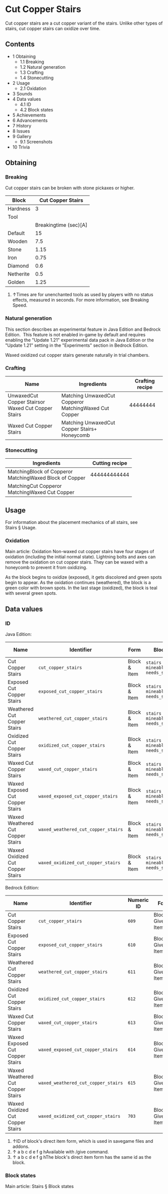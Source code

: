 # Cut Copper Stairs
Cut copper stairs are a cut copper variant of the stairs. Unlike other types of stairs, cut copper stairs can oxidize over time.

## Contents
- 1 Obtaining
	- 1.1 Breaking
	- 1.2 Natural generation
	- 1.3 Crafting
	- 1.4 Stonecutting
- 2 Usage
	- 2.1 Oxidation
- 3 Sounds
- 4 Data values
	- 4.1 ID
	- 4.2 Block states
- 5 Achievements
- 6 Advancements
- 7 History
- 8 Issues
- 9 Gallery
	- 9.1 Screenshots
- 10 Trivia

## Obtaining
### Breaking
Cut copper stairs can be broken with stone pickaxes or higher.

| Block     | Cut Copper Stairs     |
|-----------|-----------------------|
| Hardness  | 3                     |
| Tool      |                       |
|           | Breakingtime (sec)[A] |
| Default   | 15                    |
| Wooden    | 7.5                   |
| Stone     | 1.15                  |
| Iron      | 0.75                  |
| Diamond   | 0.6                   |
| Netherite | 0.5                   |
| Golden    | 1.25                  |

1. ↑Times are for unenchanted tools as used by players with no status effects, measured in seconds. For more information, see Breaking Speed.

### Natural generation

  

This section describes an experimental feature in Java Edition and Bedrock Edition. 
This feature is not enabled in-game by default and requires enabling the "Update 1.21" experimental data pack in Java Edition or the "Update 1.21" setting in the "Experiments" section in Bedrock Edition.


Waxed oxidized cut copper stairs generate naturally in trial chambers.

### Crafting
| Name                                                   | Ingredients                                               | Crafting recipe |
|--------------------------------------------------------|-----------------------------------------------------------|-----------------|
| UnwaxedCut Copper Stairsor<br/>Waxed Cut Copper Stairs | Matching UnwaxedCut Copperor<br/>MatchingWaxed Cut Copper | 44444444        |
| Waxed Cut Copper Stairs                                | Matching UnwaxedCut Copper Stairs+<br/>Honeycomb          |                 |

### Stonecutting
| Ingredients                                                 | Cutting recipe |
|-------------------------------------------------------------|----------------|
| MatchingBlock of Copperor<br/>MatchingWaxed Block of Copper | 444444444444   |
| MatchingCut Copperor<br/>MatchingWaxed Cut Copper           |                |

## Usage
For information about the placement mechanics of all stairs, see Stairs § Usage.

### Oxidation
Main article: Oxidation
Non-waxed cut copper stairs have four stages of oxidation (including the initial normal state). Lightning bolts and axes can remove the oxidation on cut copper stairs. They can be waxed with a honeycomb to prevent it from oxidizing.

As the block begins to oxidize (exposed), it gets discolored and green spots begin to appear. As the oxidation continues (weathered), the block is a green color with brown spots. In the last stage (oxidized), the block is teal with several green spots.

## Data values
### ID
Java Edition:

| Name                              | Identifier                          | Form         | Block tags                                             | Item tags | Translation key                                     |
|-----------------------------------|-------------------------------------|--------------|--------------------------------------------------------|-----------|-----------------------------------------------------|
| Cut Copper Stairs                 | `cut_copper_stairs`                 | Block & Item | `stairs`<br/>`mineable/pickaxe`<br/>`needs_stone_tool` | `stairs`  | `block.minecraft.cut_copper_stairs`                 |
| Exposed Cut Copper Stairs         | `exposed_cut_copper_stairs`         | Block & Item | `stairs`<br/>`mineable/pickaxe`<br/>`needs_stone_tool` | `stairs`  | `block.minecraft.exposed_cut_copper_stairs`         |
| Weathered Cut Copper Stairs       | `weathered_cut_copper_stairs`       | Block & Item | `stairs`<br/>`mineable/pickaxe`<br/>`needs_stone_tool` | `stairs`  | `block.minecraft.weathered_cut_copper_stairs`       |
| Oxidized Cut Copper Stairs        | `oxidized_cut_copper_stairs`        | Block & Item | `stairs`<br/>`mineable/pickaxe`<br/>`needs_stone_tool` | `stairs`  | `block.minecraft.oxidized_cut_copper_stairs`        |
| Waxed Cut Copper Stairs           | `waxed_cut_copper_stairs`           | Block & Item | `stairs`<br/>`mineable/pickaxe`<br/>`needs_stone_tool` | `stairs`  | `block.minecraft.waxed_cut_copper_stairs`           |
| Waxed Exposed Cut Copper Stairs   | `waxed_exposed_cut_copper_stairs`   | Block & Item | `stairs`<br/>`mineable/pickaxe`<br/>`needs_stone_tool` | `stairs`  | `block.minecraft.waxed_exposed_cut_copper_stairs`   |
| Waxed Weathered Cut Copper Stairs | `waxed_weathered_cut_copper_stairs` | Block & Item | `stairs`<br/>`mineable/pickaxe`<br/>`needs_stone_tool` | `stairs`  | `block.minecraft.waxed_weathered_cut_copper_stairs` |
| Waxed Oxidized Cut Copper Stairs  | `waxed_oxidized_cut_copper_stairs`  | Block & Item | `stairs`<br/>`mineable/pickaxe`<br/>`needs_stone_tool` | `stairs`  | `block.minecraft.waxed_oxidized_cut_copper_stairs`  |

Bedrock Edition:

| Name                              | Identifier                          | Numeric ID | Form                       | Item ID[i 1]   | Translation key                               |
|-----------------------------------|-------------------------------------|------------|----------------------------|----------------|-----------------------------------------------|
| Cut Copper Stairs                 | `cut_copper_stairs`                 | `609`      | Block & Giveable Item[i 2] | Identical[i 3] | `tile.cut_copper_stairs.name`                 |
| Exposed Cut Copper Stairs         | `exposed_cut_copper_stairs`         | `610`      | Block & Giveable Item[i 2] | Identical[i 3] | `tile.exposed_cut_copper_stairs.name`         |
| Weathered Cut Copper Stairs       | `weathered_cut_copper_stairs`       | `611`      | Block & Giveable Item[i 2] | Identical[i 3] | `tile.weathered_cut_copper_stairs.name`       |
| Oxidized Cut Copper Stairs        | `oxidized_cut_copper_stairs`        | `612`      | Block & Giveable Item[i 2] | Identical[i 3] | `tile.oxidized_cut_copper_stairs.name`        |
| Waxed Cut Copper Stairs           | `waxed_cut_copper_stairs`           | `613`      | Block & Giveable Item[i 2] | Identical[i 3] | `tile.waxed_cut_copper_stairs.name`           |
| Waxed Exposed Cut Copper Stairs   | `waxed_exposed_cut_copper_stairs`   | `614`      | Block & Giveable Item[i 2] | Identical[i 3] | `tile.waxed_exposed_cut_copper_stairs.name`   |
| Waxed Weathered Cut Copper Stairs | `waxed_weathered_cut_copper_stairs` | `615`      | Block & Giveable Item[i 2] | Identical[i 3] | `tile.waxed_weathered_cut_copper_stairs.name` |
| Waxed Oxidized Cut Copper Stairs  | `waxed_oxidized_cut_copper_stairs`  | `703`      | Block & Giveable Item[i 2] | Identical[i 3] | `tile.waxed_oxidized_cut_copper_stairs.name`  |

1. ↑ID of block's direct item form, which is used in savegame files and addons.
2. ↑ a b c d e f g hAvailable with /give command.
3. ↑ a b c d e f g hThe block's direct item form has the same id as the block.

### Block states
Main article: Stairs § Block states

